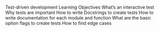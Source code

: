 Test-driven development
Learning Objectives
What’s an interactive test
Why tests are important
How to write Docstrings to create tests
How to write documentation for each module and function
What are the basic option flags to create tests
How to find edge cases